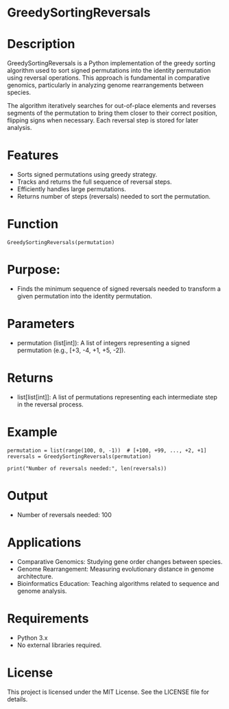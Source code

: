 # GreedySortingReversals

# Description
GreedySortingReversals is a Python implementation of the greedy sorting algorithm used to sort signed permutations into the identity permutation using reversal operations. This approach is fundamental in comparative genomics, particularly in analyzing genome rearrangements between species.

The algorithm iteratively searches for out-of-place elements and reverses segments of the permutation to bring them closer to their correct position, flipping signs when necessary. Each reversal step is stored for later analysis.

# Features
* Sorts signed permutations using greedy strategy.
* Tracks and returns the full sequence of reversal steps.
* Efficiently handles large permutations.
* Returns number of steps (reversals) needed to sort the permutation.

# Function
```
GreedySortingReversals(permutation)
```

# Purpose:
* Finds the minimum sequence of signed reversals needed to transform a given permutation into the identity permutation.

# Parameters
* permutation (list[int]): A list of integers representing a signed permutation (e.g., [+3, -4, +1, +5, -2]).

# Returns
* list[list[int]]: A list of permutations representing each intermediate step in the reversal process.

# Example
```
permutation = list(range(100, 0, -1))  # [+100, +99, ..., +2, +1]
reversals = GreedySortingReversals(permutation)

print("Number of reversals needed:", len(reversals))
```

# Output
* Number of reversals needed: 100

# Applications
* Comparative Genomics: Studying gene order changes between species.
* Genome Rearrangement: Measuring evolutionary distance in genome architecture.
* Bioinformatics Education: Teaching algorithms related to sequence and genome analysis.

# Requirements
* Python 3.x
* No external libraries required.

# License
This project is licensed under the MIT License. See the LICENSE file for details.






